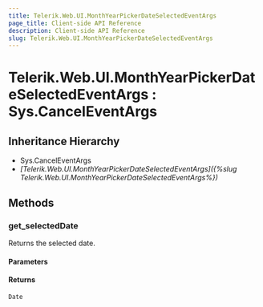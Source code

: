 ```yaml
---
title: Telerik.Web.UI.MonthYearPickerDateSelectedEventArgs
page_title: Client-side API Reference
description: Client-side API Reference
slug: Telerik.Web.UI.MonthYearPickerDateSelectedEventArgs
---
```


# Telerik.Web.UI.MonthYearPickerDateSelectedEventArgs : Sys.CancelEventArgs 

## Inheritance Hierarchy

* Sys.CancelEventArgs
* *[Telerik.Web.UI.MonthYearPickerDateSelectedEventArgs]({%slug Telerik.Web.UI.MonthYearPickerDateSelectedEventArgs%})*

## Methods

###  get_selectedDate

Returns the selected date.

#### Parameters

#### Returns

`Date` 


